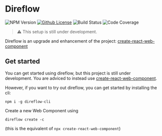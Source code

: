 # Direflow

![NPM Version](https://img.shields.io/npm/v/direflow-cli)
[![Github License](https://img.shields.io/github/license/Silind-Software/direflow)](https://github.com/Silind-Software/direflow/blob/master/LICENSE)
![Build Status](https://github.com/Silind-Software/create-react-web-component/workflows/build/badge.svg)
![Code Coverage](https://img.shields.io/codecov/c/github/Silind-Software/direflow)

> :warning: This setup is still under development.  

Direflow is an upgrade and enhancement of the project: [create-react-web-component](https://create-react-web-component.com/)

## Get started

You can get started using direflow, but this project is still under development.
You are adviced to instead use [create-react-web-component](https://create-react-web-component.com/).

However, if you want to try out direflow, you can get started by installing the cli:
```console
npm i -g direflow-cli
```

Create a new Web Component using
```console
direflow create -c
```
(this is the equivalent of `npx create-react-web-component`)